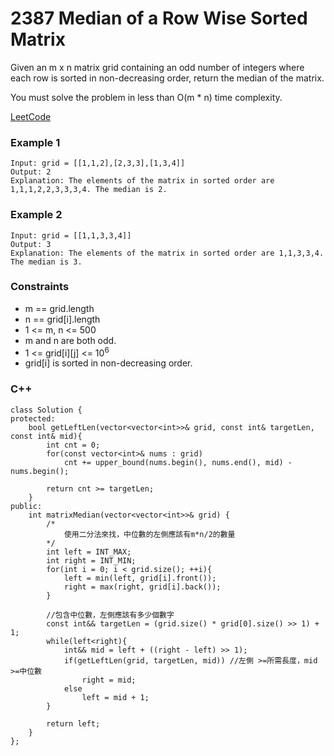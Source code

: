 # 2387 Median of a Row Wise Sorted Matrix

Given an m x n matrix grid containing an odd number of integers where each row is sorted in non-decreasing order, return the median of the matrix.

You must solve the problem in less than O(m * n) time complexity.

[LeetCode](https://leetcode.cn/problems/median-of-a-row-wise-sorted-matrix/)

### Example 1

```
Input: grid = [[1,1,2],[2,3,3],[1,3,4]]
Output: 2
Explanation: The elements of the matrix in sorted order are 1,1,1,2,2,3,3,3,4. The median is 2.
```

### Example 2

```
Input: grid = [[1,1,3,3,4]]
Output: 3
Explanation: The elements of the matrix in sorted order are 1,1,3,3,4. The median is 3.
```

### Constraints

* m == grid.length
* n == grid[i].length
* 1 <= m, n <= 500
* m and n are both odd.
* 1 <= grid[i][j] <= 10<sup>6</sup>
* grid[i] is sorted in non-decreasing order.

### C++ 

```
class Solution {
protected:
    bool getLeftLen(vector<vector<int>>& grid, const int& targetLen, const int& mid){
        int cnt = 0;
        for(const vector<int>& nums : grid)
            cnt += upper_bound(nums.begin(), nums.end(), mid) - nums.begin();
        
        return cnt >= targetLen;
    }
public:
    int matrixMedian(vector<vector<int>>& grid) {
        /*
            使用二分法來找，中位數的左側應該有m*n/2的數量
        */
        int left = INT_MAX;
        int right = INT_MIN;
        for(int i = 0; i < grid.size(); ++i){
            left = min(left, grid[i].front());
            right = max(right, grid[i].back());
        }

        //包含中位數，左側應該有多少個數字
        const int&& targetLen = (grid.size() * grid[0].size() >> 1) + 1;
        while(left<right){
            int&& mid = left + ((right - left) >> 1);
            if(getLeftLen(grid, targetLen, mid)) //左側 >=所需長度，mid >=中位數
                right = mid;
            else 
                left = mid + 1;
        }

        return left;        
    }
};
```